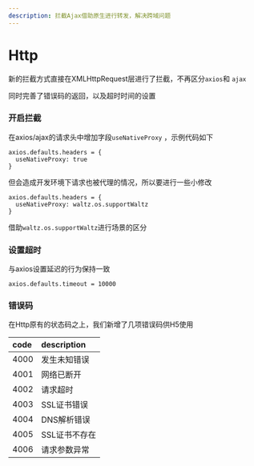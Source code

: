 ```yaml
---
description: 拦截Ajax借助原生进行转发，解决跨域问题
---
```


# Http

新的拦截方式直接在XMLHttpRequest层进行了拦截，不再区分`axios`和 `ajax`

同时完善了错误码的返回，以及超时时间的设置

### 开启拦截

在axios/ajax的请求头中增加字段`useNativeProxy` ，示例代码如下

```markup
axios.defaults.headers = {
  useNativeProxy: true
}
```

但会造成开发环境下请求也被代理的情况，所以要进行一些小修改

```markup
axios.defaults.headers = {
  useNativeProxy: waltz.os.supportWaltz
}
```

借助`waltz.os.supportWaltz`进行场景的区分

### 设置超时

与axios设置延迟的行为保持一致

```markup
axios.defaults.timeout = 10000
```

### 错误码

在Http原有的状态码之上，我们新增了几项错误码供H5使用

| code | description |
| :--- | :--- |
| 4000 | 发生未知错误 |
| 4001 | 网络已断开 |
| 4002 | 请求超时 |
| 4003 | SSL证书错误 |
| 4004 | DNS解析错误 |
| 4005 | SSL证书不存在 |
| 4006 | 请求参数异常 |



